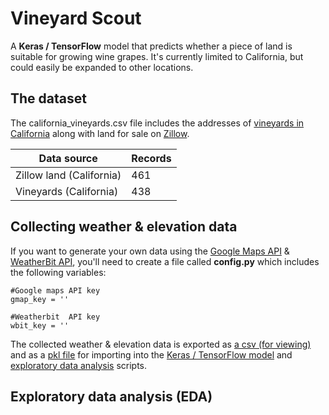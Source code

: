 # Vineyard Scout
A **Keras / TensorFlow** model that predicts whether a piece of land is suitable for growing wine grapes. It's currently limited to California, but could easily be expanded to other locations.

## The dataset
The california_vineyards.csv file includes the addresses of [vineyards in California](http://www.discovercaliforniawines.com/discover-california/wine-map-winery-directory/) along with land for sale on [Zillow](https://www.zillow.com/).

| Data source                       | Records |
| --------------------------------- | --------|
| Zillow land (California)          | 461     |
| Vineyards (California)            | 438     |

## Collecting weather & elevation data
If you want to generate your own data using the [Google Maps API](https://developers.google.com/api-client-library/python/start/get_started) & [WeatherBit API](https://www.weatherbit.io/api/weather-history-daily-bulk), you'll need to create a file called **config.py** which includes the following variables:

```
#Google maps API key
gmap_key = ''

#Weatherbit  API key
wbit_key = ''
```

The collected weather & elevation data is exported as [a csv (for viewing)](/california_vineyards_elevation_weather.csv) and as a [pkl file](/california_vineyards_elevation_weather.pkl) for importing into the [Keras / TensorFlow model](/build_vineyard_scout.ipynb) and [exploratory data analysis](/address_to_land_data.ipynb) scripts.

## Exploratory data analysis (EDA)

